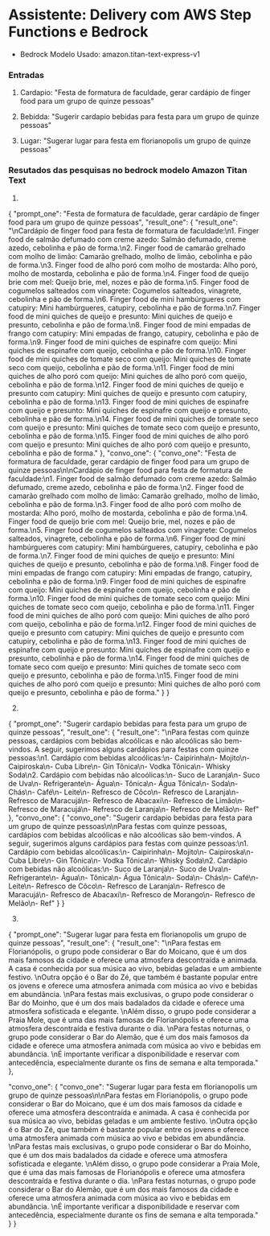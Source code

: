 
# Assistente: Delivery com AWS Step Functions e Bedrock


- Bedrock Modelo Usado: amazon.titan-text-express-v1

### Entradas
1) Cardapio:
  "Festa de formatura de faculdade, gerar cardápio de finger food para um grupo de quinze pessoas"

2) Bebidda:
  "Sugerir cardapio bebidas para festa para um grupo de quinze pessoas"

3) Lugar:
  "Sugerar lugar para festa em florianopolis um grupo de quinze pessoas"


### Resutados das pesquisas no bedrock modelo Amazon Titan Text

1)
{
  "prompt_one": "Festa de formatura de faculdade, gerar cardápio de finger food para um grupo de quinze pessoas",
  "result_one": {
    "result_one": "\nCardápio de finger food para festa de formatura de faculdade:\n1. Finger food de salmão defumado com creme azedo: Salmão defumado, creme azedo, cebolinha e pão de forma.\n2. Finger food de camarão grelhado com molho de limão: Camarão grelhado, molho de limão, cebolinha e pão de forma.\n3. Finger food de alho poró com molho de mostarda: Alho poró, molho de mostarda, cebolinha e pão de forma.\n4. Finger food de queijo brie com mel: Queijo brie, mel, nozes e pão de forma.\n5. Finger food de cogumelos salteados com vinagrete: Cogumelos salteados, vinagrete, cebolinha e pão de forma.\n6. Finger food de mini hambúrgueres com catupiry: Mini hambúrgueres, catupiry, cebolinha e pão de forma.\n7. Finger food de mini quiches de queijo e presunto: Mini quiches de queijo e presunto, cebolinha e pão de forma.\n8. Finger food de mini empadas de frango com catupiry: Mini empadas de frango, catupiry, cebolinha e pão de forma.\n9. Finger food de mini quiches de espinafre com queijo: Mini quiches de espinafre com queijo, cebolinha e pão de forma.\n10. Finger food de mini quiches de tomate seco com queijo: Mini quiches de tomate seco com queijo, cebolinha e pão de forma.\n11. Finger food de mini quiches de alho poró com queijo: Mini quiches de alho poró com queijo, cebolinha e pão de forma.\n12. Finger food de mini quiches de queijo e presunto com catupiry: Mini quiches de queijo e presunto com catupiry, cebolinha e pão de forma.\n13. Finger food de mini quiches de espinafre com queijo e presunto: Mini quiches de espinafre com queijo e presunto, cebolinha e pão de forma.\n14. Finger food de mini quiches de tomate seco com queijo e presunto: Mini quiches de tomate seco com queijo e presunto, cebolinha e pão de forma.\n15. Finger food de mini quiches de alho poró com queijo e presunto: Mini quiches de alho poró com queijo e presunto, cebolinha e pão de forma."
  },
  "convo_one": {
    "convo_one": "Festa de formatura de faculdade, gerar cardápio de finger food para um grupo de quinze pessoas\n\nCardápio de finger food para festa de formatura de faculdade:\n1. Finger food de salmão defumado com creme azedo: Salmão defumado, creme azedo, cebolinha e pão de forma.\n2. Finger food de camarão grelhado com molho de limão: Camarão grelhado, molho de limão, cebolinha e pão de forma.\n3. Finger food de alho poró com molho de mostarda: Alho poró, molho de mostarda, cebolinha e pão de forma.\n4. Finger food de queijo brie com mel: Queijo brie, mel, nozes e pão de forma.\n5. Finger food de cogumelos salteados com vinagrete: Cogumelos salteados, vinagrete, cebolinha e pão de forma.\n6. Finger food de mini hambúrgueres com catupiry: Mini hambúrgueres, catupiry, cebolinha e pão de forma.\n7. Finger food de mini quiches de queijo e presunto: Mini quiches de queijo e presunto, cebolinha e pão de forma.\n8. Finger food de mini empadas de frango com catupiry: Mini empadas de frango, catupiry, cebolinha e pão de forma.\n9. Finger food de mini quiches de espinafre com queijo: Mini quiches de espinafre com queijo, cebolinha e pão de forma.\n10. Finger food de mini quiches de tomate seco com queijo: Mini quiches de tomate seco com queijo, cebolinha e pão de forma.\n11. Finger food de mini quiches de alho poró com queijo: Mini quiches de alho poró com queijo, cebolinha e pão de forma.\n12. Finger food de mini quiches de queijo e presunto com catupiry: Mini quiches de queijo e presunto com catupiry, cebolinha e pão de forma.\n13. Finger food de mini quiches de espinafre com queijo e presunto: Mini quiches de espinafre com queijo e presunto, cebolinha e pão de forma.\n14. Finger food de mini quiches de tomate seco com queijo e presunto: Mini quiches de tomate seco com queijo e presunto, cebolinha e pão de forma.\n15. Finger food de mini quiches de alho poró com queijo e presunto: Mini quiches de alho poró com queijo e presunto, cebolinha e pão de forma."
  }
}

2)
{
  "prompt_one": "Sugerir cardapio bebidas para festa para um grupo de quinze pessoas",
  "result_one": {
    "result_one": "\nPara festas com quinze pessoas, cardápios com bebidas alcoólicas e não alcoólicas são bem-vindos. A seguir, sugerimos alguns cardápios para festas com quinze pessoas:\n1. Cardápio com bebidas alcoólicas:\n- Caipirinha\n- Mojito\n- Caipiroska\n- Cuba Libre\n- Gin Tônica\n- Vodka Tônica\n- Whisky Soda\n2. Cardápio com bebidas não alcoólicas:\n- Suco de Laranja\n- Suco de Uva\n- Refrigerante\n- Água\n- Tônica\n- Água Tônica\n- Soda\n- Chás\n- Café\n- Leite\n- Refresco de Côco\n- Refresco de Laranja\n- Refresco de Maracujá\n- Refresco de Abacaxi\n- Refresco de Limão\n- Refresco de Maracujá\n- Refresco de Laranja\n- Refresco de Melão\n- Ref"
  },
  "convo_one": {
    "convo_one": "Sugerir cardapio bebidas para festa para um grupo de quinze pessoas\n\nPara festas com quinze pessoas, cardápios com bebidas alcoólicas e não alcoólicas são bem-vindos. A seguir, sugerimos alguns cardápios para festas com quinze pessoas:\n1. Cardápio com bebidas alcoólicas:\n- Caipirinha\n- Mojito\n- Caipiroska\n- Cuba Libre\n- Gin Tônica\n- Vodka Tônica\n- Whisky Soda\n2. Cardápio com bebidas não alcoólicas:\n- Suco de Laranja\n- Suco de Uva\n- Refrigerante\n- Água\n- Tônica\n- Água Tônica\n- Soda\n- Chás\n- Café\n- Leite\n- Refresco de Côco\n- Refresco de Laranja\n- Refresco de Maracujá\n- Refresco de Abacaxi\n- Refresco de Morango\n- Refresco de Melão\n- Ref"
  }
}

3)
{
  "prompt_one": "Sugerar lugar para festa em florianopolis um grupo de quinze pessoas",
  "result_one": {
    "result_one": "\nPara festas em Florianópolis, o grupo pode considerar o Bar do Moicano, que é um dos mais famosos da cidade e oferece uma atmosfera descontraída e animada. A casa é conhecida por sua música ao vivo, bebidas geladas e um ambiente festivo. \nOutra opção é o Bar do Zé, que também é bastante popular entre os jovens e oferece uma atmosfera animada com música ao vivo e bebidas em abundância. \nPara festas mais exclusivas, o grupo pode considerar o Bar do Moinho, que é um dos mais badalados da cidade e oferece uma atmosfera sofisticada e elegante. \nAlém disso, o grupo pode considerar a Praia Mole, que é uma das mais famosas de Florianópolis e oferece uma atmosfera descontraída e festiva durante o dia. \nPara festas noturnas, o grupo pode considerar o Bar do Alemão, que é um dos mais famosos da cidade e oferece uma atmosfera animada com música ao vivo e bebidas em abundância. \nÉ importante verificar a disponibilidade e reservar com antecedência, especialmente durante os fins de semana e alta temporada."
  },

  "convo_one": {
    "convo_one": "Sugerar lugar para festa em florianopolis um grupo de quinze pessoas\n\nPara festas em Florianópolis, o grupo pode considerar o Bar do Moicano, que é um dos mais famosos da cidade e oferece uma atmosfera descontraída e animada. A casa é conhecida por sua música ao vivo, bebidas geladas e um ambiente festivo. \nOutra opção é o Bar do Zé, que também é bastante popular entre os jovens e oferece uma atmosfera animada com música ao vivo e bebidas em abundância. \nPara festas mais exclusivas, o grupo pode considerar o Bar do Moinho, que é um dos mais badalados da cidade e oferece uma atmosfera sofisticada e elegante. \nAlém disso, o grupo pode considerar a Praia Mole, que é uma das mais famosas de Florianópolis e oferece uma atmosfera descontraída e festiva durante o dia. \nPara festas noturnas, o grupo pode considerar o Bar do Alemão, que é um dos mais famosos da cidade e oferece uma atmosfera animada com música ao vivo e bebidas em abundância. \nÉ importante verificar a disponibilidade e reservar com antecedência, especialmente durante os fins de semana e alta temporada."
  }
}
